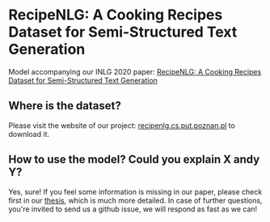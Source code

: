 # RecipeNLG: A Cooking Recipes Dataset for Semi-Structured Text Generation

Model accompanying our INLG 2020 paper: [RecipeNLG: A Cooking Recipes Dataset for Semi-Structured Text Generation](https://www.aclweb.org/anthology/2020.inlg-1.4.pdf)

## Where is the dataset?

Please visit the website of our project: [recipenlg.cs.put.poznan.pl](https://recipenlg.cs.put.poznan.pl/) to download it.

## How to use the model? Could you explain X andy Y?

Yes, sure! If you feel some information is missing in our paper, please check first in our [thesis](https://www.researchgate.net/publication/345308878_Cooking_recipes_generator_utilizing_a_deep_learning-based_language_model), which is much more detailed. In case of further questions, you're invited to send us a github issue, we will respond as fast as we can!
